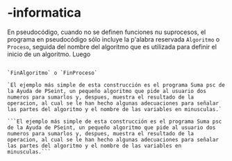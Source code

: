 # -informatica
En pseudocódigo, cuando no se definen funciones nu suprocesos, el programa en pseudocódigo sólo incluye la p'alabra reservada `Algoritmo` o `Proceso`, seguida del nombre del algoritmo que es utilizada para definir el inicio de un algoritmo. Luego 

``` // suma. psc

`FinAlgoritmo` o `FinProceso`

`El ejemplo más simple de esta construcción es el programa Suma psc de la Ayuda de PSeint, un pequeño algoritmo que pide al usuario dos numeros para sumarlos y, despues, muestra el resultado de la operacion, al cual se le han hecho algunas adecuaciones para señalar las partes del algoritmo y el nombre de las variables en minusculas.`

```El ejemplo más simple de esta construcción es el programa Suma psc de la Ayuda de PSeint, un pequeño algoritmo que pide al usuario dos numeros para sumarlos y, despues, muestra el resultado de la operacion, al cual se le han hecho algunas adecuaciones para señalar las partes del algoritmo y el nombre de las variables en minusculas.```


